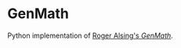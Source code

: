# GenMath

Python implementation of [Roger Alsing's _GenMath_](http://rogeralsing.com/2008/02/07/genetic-programming-math/).
